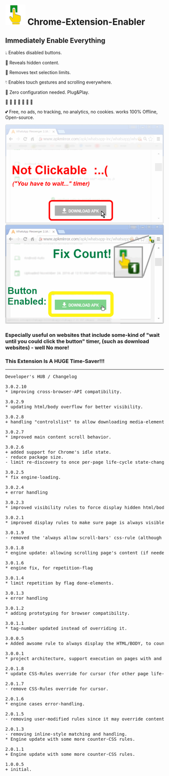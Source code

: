 <h1><img src="resources/icon.png" height="64" width="64"/> Chrome-Extension-Enabler</h1>

<h2>Immediately Enable Everything</h2>

👆︎ Enables disabled buttons.

👀︎ Reveals hidden content.

📖︎ Removes text selection limits.

👇︎ Enables touch gestures and scrolling everywhere.

👔︎ Zero configuration needed. Plug&Play.


🌼︎ 🌼︎ 🌼︎ 🌼︎ 🌼︎ 🌼︎ 🌼︎

💕︎ Free, no ads, no tracking, no analytics, no cookies. works 100% Offline, Open-source.

<img src="resources/screenshot_1.png"/>
<img src="resources/screenshot_2.png"/>

<h3>Especially useful on websites that include some-kind of "wait until you could click the button" timer,
(such as download websites) - well No more!</h3>

<h3>This Extension Is A HUGE Time-Saver!!!</h3>

<hr/>

<pre>
Developer's HUB / Changelog

3.0.2.10
* improving cross-browser-API compatibility.

3.0.2.9
* updating html/body overflow for better visibility.

3.0.2.8
+ handling "controlslist" to allow downloading media-elements.

3.0.2.7
* improved main content scroll behavior.

3.0.2.6
+ added support for Chrome's idle state.
- reduce package size.
- limit re-discovery to once per-page life-cycle state-change (load/ready).

3.0.2.5
* fix engine-loading.

3.0.2.4
+ error handling

3.0.2.3
* improved visibility rules to force display hidden html/body when hidden by abusive adblocking plugins and such..

3.0.2.1
* improved display rules to make sure page is always visible.

3.0.1.9
- removed the 'always allow scroll-bars' css-rule (although useful on some cases).

3.0.1.8
* engine update: allowing scrolling page's content (if needed), this helps to counter many (!) content-limitation used in modal and in-page pop-ups.

3.0.1.6
* engine fix, for repetition-flag

3.0.1.4
* limit repetition by flag done-elements.

3.0.1.3
+ error handling

3.0.1.2
* adding prototyping for browser compatibility.

3.0.1.1
* tag-number updated instead of overriding it.

3.0.0.5
+ Added awsome rule to always display the HTML/BODY, to counter some malicious websites blocking main content until some condition is met.. :/

3.0.0.1
* project architecture, support execution on pages with and without JavaScript support, no code-duplication using the scope of the chrome-extension.

2.0.1.8
* update CSS-Rules override for cursor (for other page life-cycle states).

2.0.1.7
- remove CSS-Rules override for cursor.

2.0.1.6
* engine cases error-handling.

2.0.1.5
- removing user-modified rules since it may override contentEditable attributes.

2.0.1.3
- removing inline-style matching and handling.
* Engine update with some more counter-CSS rules.

2.0.1.1
+ Engine update with some more counter-CSS rules.

1.0.0.5
+ initial.
</pre>

<!-- <a href="https://paypal.me/e1adkarak0"><img src="https://www.paypalobjects.com/webstatic/mktg/Logo/pp-logo-100px.png" alt="PayPal Donation"></a> -->